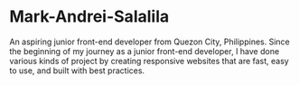 # Mark-Andrei-Salalila
An aspiring junior front-end developer from Quezon City, Philippines. Since the beginning of my journey as a junior front-end developer, I have done various kinds of project by creating responsive websites that are fast, easy to use, and built with best practices.
